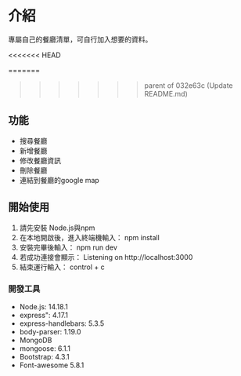 # 介紹
專屬自己的餐廳清單，可自行加入想要的資料。

<<<<<<< HEAD

=======
>>>>>>> parent of 032e63c (Update README.md)
## 功能
- 搜尋餐廳
- 新增餐廳
- 修改餐廳資訊
- 刪除餐廳
- 連結到餐廳的google map

## 開始使用
1. 請先安裝 Node.js與npm
2. 在本地開啟後，進入終端機輸入：
  npm install
3. 安裝完畢後輸入：
  npm run dev
4. 若成功連接會顯示：
  Listening on http://localhost:3000
5. 結束運行輸入：
control + c

### 開發工具
- Node.js: 14.18.1
- express": 4.17.1
- express-handlebars: 5.3.5
- body-parser: 1.19.0
- MongoDB
- mongoose: 6.1.1
- Bootstrap: 4.3.1
- Font-awesome 5.8.1